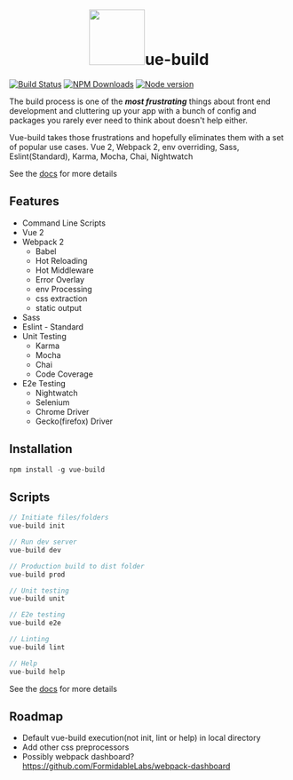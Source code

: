 <h1 align="center"><a href="http://vue-build.com"><img width="100"src="https://raw.githubusercontent.com/brianvoe/vue-build/master/samples/custom/src/logo.png" /></a>ue-build</h1>

[![Build Status](https://travis-ci.org/brianvoe/vue-build.svg?branch=master)](https://travis-ci.org/brianvoe/vue-build)
[![NPM Downloads](https://img.shields.io/npm/dt/vue-build.svg)](https://www.npmjs.com/package/vue-build)
[![Node version](https://img.shields.io/node/v/vue-build.svg?style=flat)](http://nodejs.org/download/)


The build process is one of the ***most frustrating*** things about front end development and cluttering up your app with a bunch of config and packages you rarely ever need to think about doesn't help either.

Vue-build takes those frustrations and hopefully eliminates them with a set of popular use cases. Vue 2, Webpack 2, env overriding, Sass, Eslint(Standard), Karma, Mocha, Chai, Nightwatch

See the [docs](http://vue-build.com) for more details

## Features
- Command Line Scripts
- Vue 2
- Webpack 2
  - Babel
  - Hot Reloading
  - Hot Middleware
  - Error Overlay
  - env Processing
  - css extraction
  - static output
- Sass
- Eslint - Standard
- Unit Testing
  - Karma
  - Mocha
  - Chai
  - Code Coverage
- E2e Testing
  - Nightwatch
  - Selenium
  - Chrome Driver
  - Gecko(firefox) Driver

## Installation
```javascript
npm install -g vue-build
```

## Scripts
```javascript
// Initiate files/folders
vue-build init

// Run dev server
vue-build dev

// Production build to dist folder
vue-build prod

// Unit testing
vue-build unit

// E2e testing
vue-build e2e

// Linting
vue-build lint

// Help
vue-build help
```
See the [docs](http://vue-build.com) for more details

## Roadmap
  - Default vue-build execution(not init, lint or help) in local directory
  - Add other css preprocessors
  - Possibly webpack dashboard? https://github.com/FormidableLabs/webpack-dashboard
